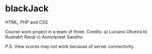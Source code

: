 # blackJack
HTML, PHP and CSS

Course work project in a team of three.
Credits:
a) Luciano Oliveira
b) Rushabh Raval
c) Anmolpreet Sandhu

P.S. View scores may not work because of server connectivity.

